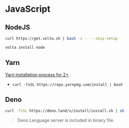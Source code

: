 # JavaScript

## NodeJS

```bash
curl https://get.volta.sh | bash -s -- --skip-setup
```

```bash
volta install node
```

## Yarn

[Yarn installation process for 2+](https://yarnpkg.com/getting-started/install).

- `curl -fsSL https://repo.yarnpkg.com/install | bash`

## Deno

```bash
curl -fsSL https://deno.land/x/install/install.sh | sh
```

> Deno Language server is included in binary file.
